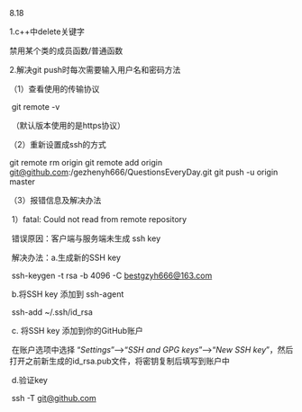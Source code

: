 8.18

1.c++中delete关键字

禁用某个类的成员函数/普通函数

2.解决git push时每次需要输入用户名和密码方法

（1）查看使用的传输协议

​       git remote -v

​       （默认版本使用的是https协议）

（2）重新设置成ssh的方式

git remote rm origin
git remote add origin git@github.com:/gezhenyh666/QuestionsEveryDay.git
git push -u origin master

（3）报错信息及解决办法

​     1）fatal: Could not read from remote repository

​          错误原因：客户端与服务端未生成 ssh key

​          解决办法：a.生成新的SSH key

​                                 ssh-keygen -t rsa -b 4096 -C bestgzyh666@163.com

​                             b.将SSH key 添加到 ssh-agent

​                                 ssh-add ~/.ssh/id_rsa

​                             c. 将SSH key 添加到你的GitHub账户

​                                在账户选项中选择 “*Settings*”–>“*SSH and GPG keys*”–>“*New SSH key*”，然后打开之前新生成的id_rsa.pub文件，将密钥复制后填写到账户中

​                             d.验证key

​                                  ssh -T git@github.com

